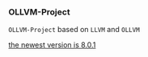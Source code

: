 ### OLLVM-Project

`OLLVM-Project` based on `LLVM` and `OLLVM`

[the newest version is 8.0.1](https://github.com/TannerJin/ollvm-project/tree/release/8.x)
